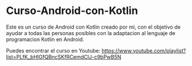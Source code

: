 # Curso-Android-con-Kotlin
Este es un curso de Android con Kotlin creado por mi, con el objetivo de ayudar a todas las personas posibles con la adaptacion al lenguaje de programacion Kotlin en Android.

Puedes encontrar el curso en Youtube:
https://www.youtube.com/playlist?list=PLfK_bHIGfQBncSKfRCemdClJ-c9bPwB5N
